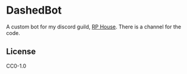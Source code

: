 # DashedBot

A custom bot for my discord guild, [RP House](https://discord.gg/gb5dMX4).
There is a channel for the code.

## License

CC0-1.0